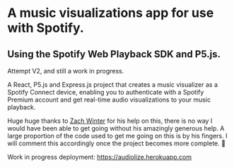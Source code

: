 # A music visualizations app for use with Spotify.

## Using the Spotify Web Playback SDK and P5.js.

<!-- > NOTE: this project will only run in browsers that support the [Spotify Web Playback SDK](https://developer.spotify.com/documentation/web-playback-sdk/#supported-browsers).
> `./src/App.js` -->

Attempt V2, and still a work in progress.

A React, P5.js and Express.js project that creates a music visualizer as a Spotify Connect device, enabling you to authenticate with a Spotify Premium account and get real-time audio visualizations to your music playback.

Huge huge thanks to [Zach Winter](https://github.com/zachwinter) for his help on this, there is no way I would have been able to get going without his amazingly generous help. A large proportion of the code used to get me going on this is by his fingers. I will comment this accordingly once the project becomes more complete. 🙌

Work in progress deployment: https://audiolize.herokuapp.com
